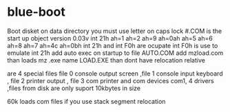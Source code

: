 # blue-boot
Boot disket
on data directory you must use letter on caps lock
#.COM is the start up object
version 0.03v int 21h ah=1 ah=2 ah=9 ah=0ah  ah=5 ah=6 ah=8 ah=7
ah=4c ah=0bh
int 21h and int F0h are ocupate int F0h is use to emulate int 21h
add auto exec on startup to file AUTO.COM add mzload.com than loads mz .exe  name LOAD.EXE than dont have relocation relative


are 4 special files file 0 console output screen ,file 1 console input keyboard , file 2 printer output , file 3 com printer and com devices com1, 4 drivers ,files from disk are only suport 10kbytes in size



60k loads com files if you use stack segment relocation
